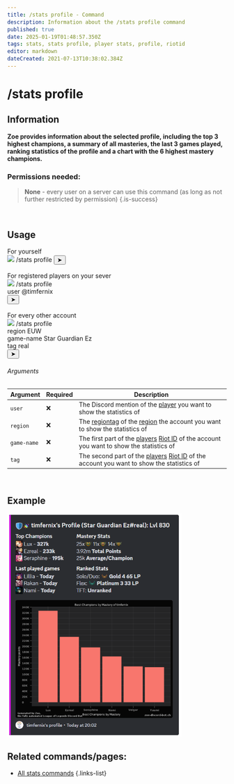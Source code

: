 ```yaml
---
title: /stats profile - Command
description: Information about the /stats profile command
published: true
date: 2025-01-19T01:48:57.350Z
tags: stats, stats profile, player stats, profile, riotid
editor: markdown
dateCreated: 2021-07-13T10:38:02.384Z
---
```


# /stats profile
## Information
**Zoe provides information about the selected profile, including the top 3 highest champions, a summary of all masteries, the last 3 games played, ranking statistics of the profile and a chart with the 6 highest mastery champions.**
<br>

### Permissions needed:
>**None** - every user on a server can use this command (as long as not further restricted by permission) {.is-success}

<br>


## Usage
<div class="discord-preview">
  For yourself
    <div class="dcp-chatbar">
        <img src="https://zoe-discord-bot.ch/img/favicon.ico" class="dcp-avatar">
        <span class="dcp-command">/stats profile</span>
        <button class="dcp-send-btn">&#10148;</button> 
    </div><br>
  		For registered players on your sever
      <div class="dcp-chatbar">
        <img src="https://zoe-discord-bot.ch/img/favicon.ico" class="dcp-avatar">
        <span class="dcp-command">/stats profile</span>
        <div class="dcp-args">
            <div class="dcp-arg">
                <span class="dcp-arg-label">user</span>
                <span class="dcp-arg-value">
              	<span class="dcp-mention">@timfernix</span>
              </span>
            </div>
        </div>
        <button class="dcp-send-btn">&#10148;</button> 
    </div><br>
  			For every other account
        <div class="dcp-chatbar">
        <img src="https://zoe-discord-bot.ch/img/favicon.ico" class="dcp-avatar">
        <span class="dcp-command">/stats profile</span>
        <div class="dcp-args">
                <div class="dcp-arg">
                <span class="dcp-arg-label">region</span>
                <span class="dcp-arg-value">EUW</span>
            </div>
            <div class="dcp-arg">
                <span class="dcp-arg-label">game-name</span>
                <span class="dcp-arg-value">Star Guardian Ez</span>
            </div>
            <div class="dcp-arg">
                <span class="dcp-arg-label">tag</span>
                <span class="dcp-arg-value">real</span>
            </div>
        </div>
        <button class="dcp-send-btn">&#10148;</button> 
    </div>
</div>

         
###### Arguments
| Argument | Required | Description |
|----------|----------|-------------|
| `user` | :x: | The Discord mention of the [player](/en/terms/player) you want to show the statistics of |
| `region` | :x: | The [regiontag](/en/terms/region) of the [region](/en/terms/region) the account you want to show the statistics of |
| `game-name` | :x: | The first part of the [players](/en/terms/player) [Riot ID](/en/terms/riotid) of the account you want to show the statistics of|
| `tag` | :x: | The second part of the [players](/en/terms/player) [Riot ID](/en/terms/riotid) of the account you want to show the statistics of |
<br>

## Example
<img src="/en_/en_stats_profile.png" width="400">
 <br>
 
## Related commands/pages:
- [All stats commands](/en/commands/stats)
{.links-list}